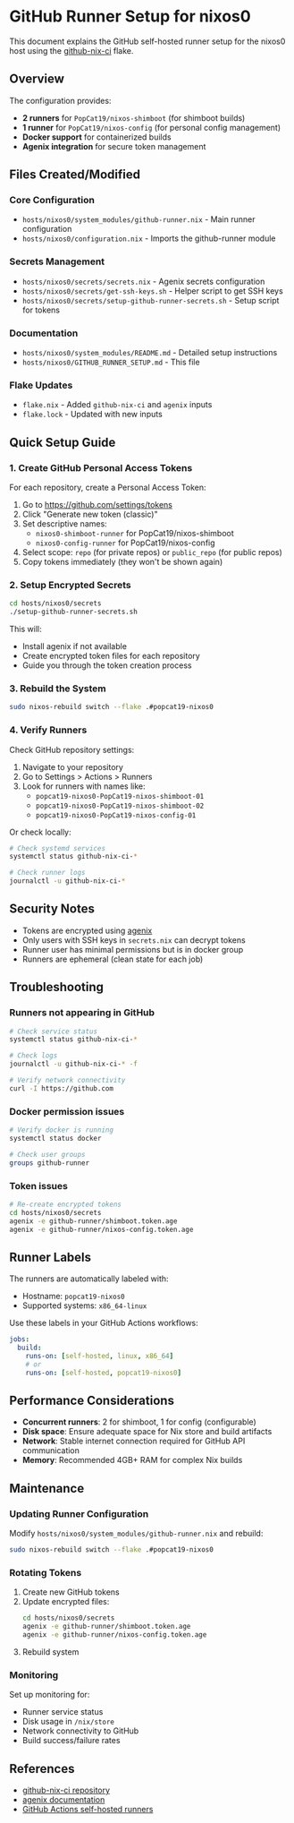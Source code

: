 # GitHub Runner Setup for nixos0

This document explains the GitHub self-hosted runner setup for the nixos0 host using the [github-nix-ci](https://github.com/juspay/github-nix-ci) flake.

## Overview

The configuration provides:
- **2 runners** for `PopCat19/nixos-shimboot` (for shimboot builds)
- **1 runner** for `PopCat19/nixos-config` (for personal config management)
- **Docker support** for containerized builds
- **Agenix integration** for secure token management

## Files Created/Modified

### Core Configuration
- `hosts/nixos0/system_modules/github-runner.nix` - Main runner configuration
- `hosts/nixos0/configuration.nix` - Imports the github-runner module

### Secrets Management
- `hosts/nixos0/secrets/secrets.nix` - Agenix secrets configuration
- `hosts/nixos0/secrets/get-ssh-keys.sh` - Helper script to get SSH keys
- `hosts/nixos0/secrets/setup-github-runner-secrets.sh` - Setup script for tokens

### Documentation
- `hosts/nixos0/system_modules/README.md` - Detailed setup instructions
- `hosts/nixos0/GITHUB_RUNNER_SETUP.md` - This file

### Flake Updates
- `flake.nix` - Added `github-nix-ci` and `agenix` inputs
- `flake.lock` - Updated with new inputs

## Quick Setup Guide

### 1. Create GitHub Personal Access Tokens

For each repository, create a Personal Access Token:
1. Go to https://github.com/settings/tokens
2. Click "Generate new token (classic)"
3. Set descriptive names:
   - `nixos0-shimboot-runner` for PopCat19/nixos-shimboot
   - `nixos0-config-runner` for PopCat19/nixos-config
4. Select scope: `repo` (for private repos) or `public_repo` (for public repos)
5. Copy tokens immediately (they won't be shown again)

### 2. Setup Encrypted Secrets

```bash
cd hosts/nixos0/secrets
./setup-github-runner-secrets.sh
```

This will:
- Install agenix if not available
- Create encrypted token files for each repository
- Guide you through the token creation process

### 3. Rebuild the System

```bash
sudo nixos-rebuild switch --flake .#popcat19-nixos0
```

### 4. Verify Runners

Check GitHub repository settings:
1. Navigate to your repository
2. Go to Settings > Actions > Runners
3. Look for runners with names like:
   - `popcat19-nixos0-PopCat19-nixos-shimboot-01`
   - `popcat19-nixos0-PopCat19-nixos-shimboot-02`
   - `popcat19-nixos0-PopCat19-nixos-config-01`

Or check locally:
```bash
# Check systemd services
systemctl status github-nix-ci-*

# Check runner logs
journalctl -u github-nix-ci-*
```

## Security Notes

- Tokens are encrypted using [agenix](https://github.com/ryantm/agenix)
- Only users with SSH keys in `secrets.nix` can decrypt tokens
- Runner user has minimal permissions but is in docker group
- Runners are ephemeral (clean state for each job)

## Troubleshooting

### Runners not appearing in GitHub
```bash
# Check service status
systemctl status github-nix-ci-*

# Check logs
journalctl -u github-nix-ci-* -f

# Verify network connectivity
curl -I https://github.com
```

### Docker permission issues
```bash
# Verify docker is running
systemctl status docker

# Check user groups
groups github-runner
```

### Token issues
```bash
# Re-create encrypted tokens
cd hosts/nixos0/secrets
agenix -e github-runner/shimboot.token.age
agenix -e github-runner/nixos-config.token.age
```

## Runner Labels

The runners are automatically labeled with:
- Hostname: `popcat19-nixos0`
- Supported systems: `x86_64-linux`

Use these labels in your GitHub Actions workflows:
```yaml
jobs:
  build:
    runs-on: [self-hosted, linux, x86_64]
    # or
    runs-on: [self-hosted, popcat19-nixos0]
```

## Performance Considerations

- **Concurrent runners**: 2 for shimboot, 1 for config (configurable)
- **Disk space**: Ensure adequate space for Nix store and build artifacts
- **Network**: Stable internet connection required for GitHub API communication
- **Memory**: Recommended 4GB+ RAM for complex Nix builds

## Maintenance

### Updating Runner Configuration
Modify `hosts/nixos0/system_modules/github-runner.nix` and rebuild:
```bash
sudo nixos-rebuild switch --flake .#popcat19-nixos0
```

### Rotating Tokens
1. Create new GitHub tokens
2. Update encrypted files:
   ```bash
   cd hosts/nixos0/secrets
   agenix -e github-runner/shimboot.token.age
   agenix -e github-runner/nixos-config.token.age
   ```
3. Rebuild system

### Monitoring
Set up monitoring for:
- Runner service status
- Disk usage in `/nix/store`
- Network connectivity to GitHub
- Build success/failure rates

## References

- [github-nix-ci repository](https://github.com/juspay/github-nix-ci)
- [agenix documentation](https://github.com/ryantm/agenix)
- [GitHub Actions self-hosted runners](https://docs.github.com/en/actions/hosting-your-own-runners/about-self-hosted-runners)
